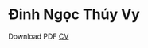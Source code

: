 # Đinh Ngọc Thúy Vy

Download PDF [CV](https://github.com/DinhNgocThuyVy/markdown-resume/blob/master/docs/index.pdf)
